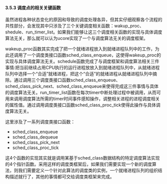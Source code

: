 
#### 3.5.3 调度点的相关关键函数 

虽然进程各种状态变化的原因和导致的调度处理各异，但其实仔细观察各个流程的共性部分，会发现其中只涉及了三个关键调度相关函数：wakup\_proc、shedule、run\_timer\_list。如果我们能够让这三个调度相关函数的实现与具体调度算法无关，那么就可以认为ucore实现了一个与调度算法无关的调度框架。

wakeup\_proc函数其实完成了把一个就绪进程放入到就绪进程队列中的工作，为此还调用了一个调度类接口函数sched\_class\_enqueue，这使得wakeup\_proc的实现与具体调度算法无关。schedule函数完成了与调度框架和调度算法相关三件事情:把当前继续占用CPU执行的运行进程放放入到就绪进程队列中，从就绪进程队列中选择一个“合适”就绪进程，把这个“合适”的就绪进程从就绪进程队列中摘除。通过调用三个调度类接口函数sched\_class\_enqueue、sched\_class\_pick\_next、sched\_class\_enqueue来使得完成这三件事情与具体的调度算法无关。run\_timer\_list函数在每次timer中断处理过程中被调用，从而可用来调用调度算法所需的timer时间事件感知操作，调整相关进程的进程调度相关的属性值。通过调用调度类接口函数sched\_class\_proc\_tick使得此操作与具体调度算法无关。

这里涉及了一系列调度类接口函数：

* sched_class_enqueue
* sched_class_dequeue
* sched_class_pick_next
* sched_class_proc_tick

这4个函数的实现其实就是调用某基于sched\_class数据结构的特定调度算法实现的4个指针函数。采用这样的调度类框架后，如果我们需要实现一个新的调度算法，则我们需要定义一个针对此算法的调度类的实例，一个就绪进程队列的组织结构描述就行了，其他的事情都可交给调度类框架来完成。
